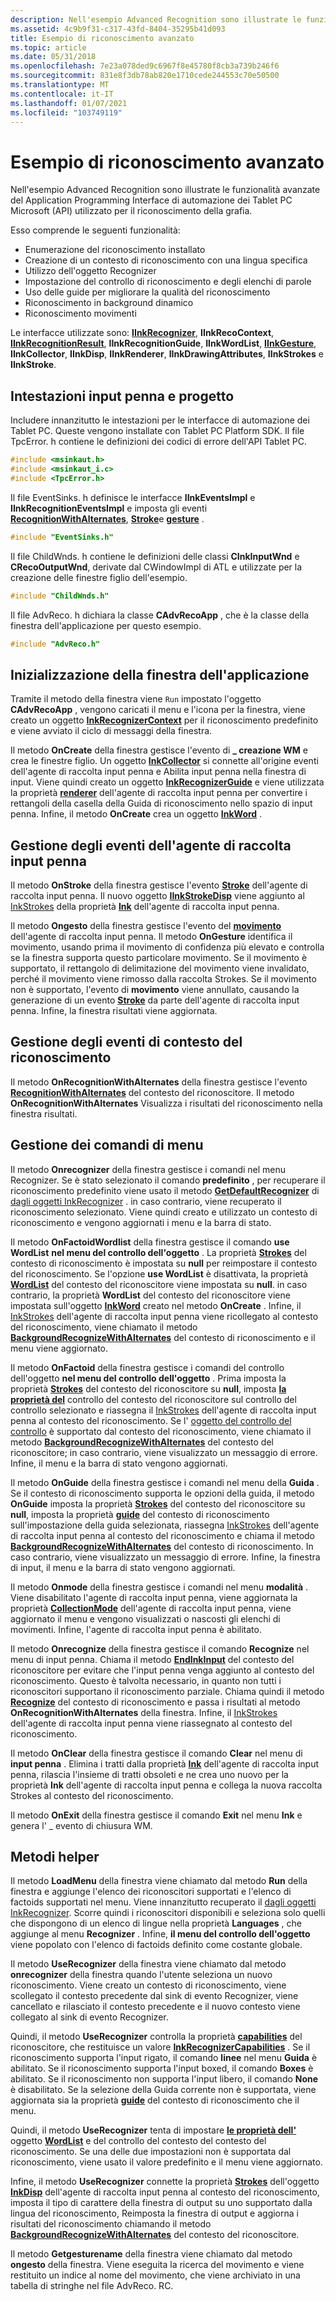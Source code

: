 ```yaml
---
description: Nell'esempio Advanced Recognition sono illustrate le funzionalità avanzate del Application Programming Interface di automazione dei Tablet PC Microsoft (API) utilizzato per il riconoscimento della grafia.
ms.assetid: 4c9b9f31-c317-43fd-8404-35295b41d093
title: Esempio di riconoscimento avanzato
ms.topic: article
ms.date: 05/31/2018
ms.openlocfilehash: 7e23a078ded9c6967f8e45780f8cb3a739b246f6
ms.sourcegitcommit: 831e8f3db78ab820e1710cede244553c70e50500
ms.translationtype: MT
ms.contentlocale: it-IT
ms.lasthandoff: 01/07/2021
ms.locfileid: "103749119"
---
```

# <a name="advanced-recognition-sample"></a>Esempio di riconoscimento avanzato

Nell'esempio Advanced Recognition sono illustrate le funzionalità avanzate del Application Programming Interface di automazione dei Tablet PC Microsoft (API) utilizzato per il riconoscimento della grafia.

Esso comprende le seguenti funzionalità:

-   Enumerazione del riconoscimento installato
-   Creazione di un contesto di riconoscimento con una lingua specifica
-   Utilizzo dell'oggetto Recognizer
-   Impostazione del controllo di riconoscimento e degli elenchi di parole
-   Uso delle guide per migliorare la qualità del riconoscimento
-   Riconoscimento in background dinamico
-   Riconoscimento movimenti

Le interfacce utilizzate sono: [**IInkRecognizer**](/windows/desktop/api/msinkaut/nn-msinkaut-iinkrecognizer), **IInkRecoContext**, [**IInkRecognitionResult**](/windows/desktop/api/msinkaut/nn-msinkaut-iinkrecognitionresult), **IInkRecognitionGuide**, **IInkWordList**, [**IInkGesture**](/windows/desktop/api/msinkaut/nn-msinkaut-iinkgesture), **IInkCollector**, **IInkDisp**, **IInkRenderer**, **IInkDrawingAttributes**, **IInkStrokes** e **IInkStroke**.

## <a name="ink-and-project-headers"></a>Intestazioni input penna e progetto

Includere innanzitutto le intestazioni per le interfacce di automazione dei Tablet PC. Queste vengono installate con Tablet PC Platform SDK. Il file TpcError. h contiene le definizioni dei codici di errore dell'API Tablet PC.


```C++
#include <msinkaut.h>
#include <msinkaut_i.c>
#include <TpcError.h>
```



Il file EventSinks. h definisce le interfacce **IInkEventsImpl** e **IInkRecognitionEventsImpl** e imposta gli eventi [**RecognitionWithAlternates**](inkrecognizercontext-recognitionwithalternates.md), [**Stroke**](inkcollector-stroke.md)e [**gesture**](inkcollector-gesture.md) .


```C++
#include "EventSinks.h"
```



Il file ChildWnds. h contiene le definizioni delle classi **CInkInputWnd** e **CRecoOutputWnd**, derivate dal CWindowImpl di ATL e utilizzate per la creazione delle finestre figlio dell'esempio.


```C++
#include "ChildWnds.h"
```



Il file AdvReco. h dichiara la classe **CAdvRecoApp** , che è la classe della finestra dell'applicazione per questo esempio.


```C++
#include "AdvReco.h"
```



## <a name="initializing-the-application-window"></a>Inizializzazione della finestra dell'applicazione

Tramite il metodo della finestra viene `Run` impostato l'oggetto **CAdvRecoApp** , vengono caricati il menu e l'icona per la finestra, viene creato un oggetto [**InkRecognizerContext**](inkrecognizercontext-class.md) per il riconoscimento predefinito e viene avviato il ciclo di messaggi della finestra.

Il metodo **OnCreate** della finestra gestisce l'evento di **\_ creazione WM** e crea le finestre figlio. Un oggetto [**InkCollector**](inkcollector-class.md) si connette all'origine eventi dell'agente di raccolta input penna e Abilita input penna nella finestra di input. Viene quindi creato un oggetto [**InkRecognizerGuide**](inkrecognizerguide-class.md) e viene utilizzata la proprietà [**renderer**](/windows/desktop/api/msinkaut/nf-msinkaut-iinkcollector-get_renderer) dell'agente di raccolta input penna per convertire i rettangoli della casella della Guida di riconoscimento nello spazio di input penna. Infine, il metodo **OnCreate** crea un oggetto [**InkWord**](inkwordlist-class.md) .

## <a name="handling-ink-collector-events"></a>Gestione degli eventi dell'agente di raccolta input penna

Il metodo **OnStroke** della finestra gestisce l'evento [**Stroke**](inkcollector-stroke.md) dell'agente di raccolta input penna. Il nuovo oggetto [**IInkStrokeDisp**](/windows/desktop/api/msinkaut/nn-msinkaut-iinkstrokedisp) viene aggiunto al [InkStrokes](/previous-versions/windows/desktop/legacy/ms703293(v=vs.85)) della proprietà [**Ink**](/windows/desktop/api/msinkaut/nf-msinkaut-iinkcollector-get_ink) dell'agente di raccolta input penna.

Il metodo **Ongesto** della finestra gestisce l'evento del [**movimento**](inkcollector-gesture.md) dell'agente di raccolta input penna. Il metodo **OnGesture** identifica il movimento, usando prima il movimento di confidenza più elevato e controlla se la finestra supporta questo particolare movimento. Se il movimento è supportato, il rettangolo di delimitazione del movimento viene invalidato, perché il movimento viene rimosso dalla raccolta Strokes. Se il movimento non è supportato, l'evento di **movimento** viene annullato, causando la generazione di un evento [**Stroke**](inkcollector-stroke.md) da parte dell'agente di raccolta input penna. Infine, la finestra risultati viene aggiornata.

## <a name="handling-recognizer-context-events"></a>Gestione degli eventi di contesto del riconoscimento

Il metodo **OnRecognitionWithAlternates** della finestra gestisce l'evento [**RecognitionWithAlternates**](inkrecognizercontext-recognitionwithalternates.md) del contesto del riconoscitore. Il metodo **OnRecognitionWithAlternates** Visualizza i risultati del riconoscimento nella finestra risultati.

## <a name="handling-menu-commands"></a>Gestione dei comandi di menu

Il metodo **Onrecognizer** della finestra gestisce i comandi nel menu Recognizer. Se è stato selezionato il comando **predefinito** , per recuperare il riconoscimento predefinito viene usato il metodo [**GetDefaultRecognizer**](/windows/desktop/api/msinkaut/nf-msinkaut-iinkrecognizers-getdefaultrecognizer) di [dagli oggetti InkRecognizer](/previous-versions/windows/desktop/legacy/ms702438(v=vs.85)) . in caso contrario, viene recuperato il riconoscimento selezionato. Viene quindi creato e utilizzato un contesto di riconoscimento e vengono aggiornati i menu e la barra di stato.

Il metodo **OnFactoidWordlist** della finestra gestisce il comando **use WordList** **nel menu del controllo dell'oggetto** . La proprietà [**Strokes**](/windows/desktop/api/msinkaut15/nf-msinkaut15-iinkdivisionresult-get_strokes) del contesto di riconoscimento è impostata su **null** per reimpostare il contesto del riconoscimento. Se l'opzione **use WordList** è disattivata, la proprietà [**WordList**](/windows/desktop/api/msinkaut/nf-msinkaut-iinkrecognizercontext-get_wordlist) del contesto del riconoscitore viene impostata su **null**. in caso contrario, la proprietà **WordList** del contesto del riconoscitore viene impostata sull'oggetto [**InkWord**](inkwordlist-class.md) creato nel metodo **OnCreate** . Infine, il [InkStrokes](/previous-versions/windows/desktop/legacy/ms703293(v=vs.85)) dell'agente di raccolta input penna viene ricollegato al contesto del riconoscimento, viene chiamato il metodo [**BackgroundRecognizeWithAlternates**](/windows/desktop/api/msinkaut/nf-msinkaut-iinkrecognizercontext-backgroundrecognizewithalternates) del contesto di riconoscimento e il menu viene aggiornato.

Il metodo **OnFactoid** della finestra gestisce i comandi del controllo dell'oggetto **nel menu del controllo dell'oggetto** . Prima imposta la proprietà [**Strokes**](/windows/desktop/api/msinkaut15/nf-msinkaut15-iinkdivisionresult-get_strokes) del contesto del riconoscitore su **null**, imposta [**la proprietà del**](/windows/desktop/api/msinkaut/nf-msinkaut-iinkrecognizercontext-get_factoid) controllo del contesto del riconoscitore sul controllo del controllo selezionato e riassegna il [InkStrokes](/previous-versions/windows/desktop/legacy/ms703293(v=vs.85)) dell'agente di raccolta input penna al contesto del riconoscimento. Se l' [oggetto del controllo del controllo](factoid-constants.md) è supportato dal contesto del riconoscimento, viene chiamato il metodo [**BackgroundRecognizeWithAlternates**](/windows/desktop/api/msinkaut/nf-msinkaut-iinkrecognizercontext-backgroundrecognizewithalternates) del contesto del riconoscitore; in caso contrario, viene visualizzato un messaggio di errore. Infine, il menu e la barra di stato vengono aggiornati.

Il metodo **OnGuide** della finestra gestisce i comandi nel menu della **Guida** . Se il contesto di riconoscimento supporta le opzioni della guida, il metodo **OnGuide** imposta la proprietà [**Strokes**](/windows/desktop/api/msinkaut15/nf-msinkaut15-iinkdivisionresult-get_strokes) del contesto del riconoscitore su **null**, imposta la proprietà [**guide**](/windows/desktop/api/msinkaut/nf-msinkaut-iinkrecognizercontext-get_guide) del contesto di riconoscimento sull'impostazione della guida selezionata, riassegna [InkStrokes](/previous-versions/windows/desktop/legacy/ms703293(v=vs.85)) dell'agente di raccolta input penna al contesto del riconoscimento e chiama il metodo [**BackgroundRecognizeWithAlternates**](/windows/desktop/api/msinkaut/nf-msinkaut-iinkrecognizercontext-backgroundrecognizewithalternates) del contesto di riconoscimento. In caso contrario, viene visualizzato un messaggio di errore. Infine, la finestra di input, il menu e la barra di stato vengono aggiornati.

Il metodo **Onmode** della finestra gestisce i comandi nel menu **modalità** . Viene disabilitato l'agente di raccolta input penna, viene aggiornata la proprietà [**CollectionMode**](/windows/desktop/api/msinkaut/nf-msinkaut-iinkcollector-get_collectionmode) dell'agente di raccolta input penna, viene aggiornato il menu e vengono visualizzati o nascosti gli elenchi di movimenti. Infine, l'agente di raccolta input penna è abilitato.

Il metodo **Onrecognize** della finestra gestisce il comando **Recognize** nel menu di input penna. Chiama il metodo [**EndInkInput**](/windows/desktop/api/msinkaut/nf-msinkaut-iinkrecognizercontext-endinkinput) del contesto del riconoscitore per evitare che l'input penna venga aggiunto al contesto del riconoscimento. Questo è talvolta necessario, in quanto non tutti i riconoscitori supportano il riconoscimento parziale. Chiama quindi il metodo [**Recognize**](/windows/desktop/api/msinkaut/nf-msinkaut-iinkrecognizercontext-recognize) del contesto di riconoscimento e passa i risultati al metodo **OnRecognitionWithAlternates** della finestra. Infine, il [InkStrokes](/previous-versions/windows/desktop/legacy/ms703293(v=vs.85)) dell'agente di raccolta input penna viene riassegnato al contesto del riconoscimento.

Il metodo **OnClear** della finestra gestisce il comando **Clear** nel menu di **input penna** . Elimina i tratti dalla proprietà [**Ink**](/windows/desktop/api/msinkaut/nf-msinkaut-iinkcollector-get_ink) dell'agente di raccolta input penna, rilascia l'insieme di tratti obsoleti e ne crea uno nuovo per la proprietà **Ink** dell'agente di raccolta input penna e collega la nuova raccolta Strokes al contesto del riconoscimento.

Il metodo **OnExit** della finestra gestisce il comando **Exit** nel menu **Ink** e genera l' \_ evento di chiusura WM.

## <a name="helper-methods"></a>Metodi helper

Il metodo **LoadMenu** della finestra viene chiamato dal metodo **Run** della finestra e aggiunge l'elenco dei riconoscitori supportati e l'elenco di factoids supportati nel menu. Viene innanzitutto recuperato il [dagli oggetti InkRecognizer](/previous-versions/windows/desktop/legacy/ms702438(v=vs.85)). Scorre quindi i riconoscitori disponibili e seleziona solo quelli che dispongono di un elenco di lingue nella proprietà **Languages** , che aggiunge al menu **Recognizer** . Infine, **il menu del controllo dell'oggetto** viene popolato con l'elenco di factoids definito come costante globale.

Il metodo **UseRecognizer** della finestra viene chiamato dal metodo **onrecognizer** della finestra quando l'utente seleziona un nuovo riconoscimento. Viene creato un contesto di riconoscimento, viene scollegato il contesto precedente dal sink di evento Recognizer, viene cancellato e rilasciato il contesto precedente e il nuovo contesto viene collegato al sink di evento Recognizer.

Quindi, il metodo **UseRecognizer** controlla la proprietà [**capabilities**](/windows/desktop/api/msinkaut/nf-msinkaut-iinkrecognizer-get_capabilities) del riconoscitore, che restituisce un valore [**InkRecognizerCapabilities**](/windows/desktop/api/msinkaut/ne-msinkaut-inkrecognizercapabilities) . Se il riconoscimento supporta l'input rigato, il comando **linee** nel menu **Guida** è abilitato. Se il riconoscimento supporta l'input boxed, il comando **Boxes** è abilitato. Se il riconoscimento non supporta l'input libero, il comando **None** è disabilitato. Se la selezione della Guida corrente non è supportata, viene aggiornata sia la proprietà [**guide**](/windows/desktop/api/msinkaut/nf-msinkaut-iinkrecognizercontext-get_guide) del contesto di riconoscimento che il menu.

Quindi, il metodo **UseRecognizer** tenta di impostare [**le proprietà dell'**](/windows/desktop/api/msinkaut/nf-msinkaut-iinkrecognizercontext-get_factoid) oggetto [**WordList**](/windows/desktop/api/msinkaut/nf-msinkaut-iinkrecognizercontext-get_wordlist) e del controllo del contesto del contesto del riconoscimento. Se una delle due impostazioni non è supportata dal riconoscimento, viene usato il valore predefinito e il menu viene aggiornato.

Infine, il metodo **UseRecognizer** connette la proprietà [**Strokes**](/windows/desktop/api/msinkaut15/nf-msinkaut15-iinkdivisionresult-get_strokes) dell'oggetto [**InkDisp**](inkdisp-class.md) dell'agente di raccolta input penna al contesto del riconoscimento, imposta il tipo di carattere della finestra di output su uno supportato dalla lingua del riconoscimento, Reimposta la finestra di output e aggiorna i risultati del riconoscimento chiamando il metodo [**BackgroundRecognizeWithAlternates**](/windows/desktop/api/msinkaut/nf-msinkaut-iinkrecognizercontext-backgroundrecognizewithalternates) del contesto del riconoscitore.

Il metodo **Getgesturename** della finestra viene chiamato dal metodo **ongesto** della finestra. Viene eseguita la ricerca del movimento e viene restituito un indice al nome del movimento, che viene archiviato in una tabella di stringhe nel file AdvReco. RC.

 

 
